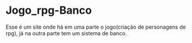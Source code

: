 # Jogo_rpg-Banco
Esse é um site onde há em uma parte o jogo(criação de personagens de rpg), já na outra parte tem um sistema de banco. 
